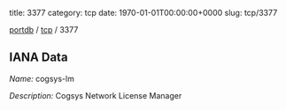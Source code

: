 title: 3377
category: tcp
date: 1970-01-01T00:00:00+0000
slug: tcp/3377

[portdb](/) / [tcp](/category/tcp.html) / 3377


## IANA Data

_Name:_ cogsys-lm

_Description:_ Cogsys Network License Manager

